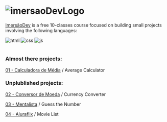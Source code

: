 # ![imersaoDevLogo](https://imersao.dev/assets/img/logo-imersao-dev-desktop.1636535198.svg)

[ImersãoDev](https://imersao.dev/) is a free 10-classes course focused on building small projects involving the following languages:

![html](https://img.shields.io/badge/-HTML-05122A?style=flat&logo=HTML5)
![css](https://img.shields.io/badge/-CSS-05122A?style=flat&logo=CSS3&logoColor=1572B6)
![js](https://img.shields.io/badge/-JavaScript-05122A?style=flat&logo=javascript)
#
### Almost there projects:
[01 - Calculadora de Média](https://github.com/erika-freitas/imersaoDevAlura/tree/main/01-calculadoraDeMedia) / Average Calculator

### Unplublished projects:
[02 - Conversor de Moeda](https://github.com/erika-freitas/imersaoDevAlura/tree/main/02-conversorDeMoeda) / Currency Converter

[03 - Mentalista](https://github.com/erika-freitas/imersaoDevAlura/tree/main/03-mentalista) / Guess the Number

[04 - Aluraflix](https://github.com/erika-freitas/imersaoDevAlura/tree/main/04-aluraFlix) / Movie List


